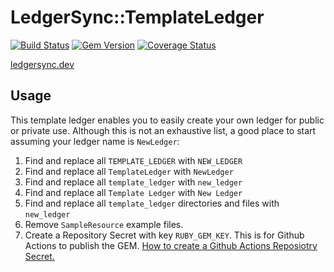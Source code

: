 # LedgerSync::TemplateLedger

[![Build Status](https://travis-ci.org/LedgerSync/ledger_sync-template_ledger.svg?branch=master)](https://travis-ci.org/LedgerSync/ledger_sync-template_ledger)
[![Gem Version](https://badge.fury.io/rb/ledger_sync-template_ledger.svg)](https://badge.fury.io/rb/ledger_sync-template_ledger)
[![Coverage Status](https://coveralls.io/repos/github/LedgerSync/ledger_sync-template_ledger/badge.svg?branch=master)](https://coveralls.io/github/LedgerSync/ledger_sync-template_ledger?branch=master)

[ledgersync.dev](www.ledgersync.dev)

## Usage

This template ledger enables you to easily create your own ledger for public or private use. Although this is not an
exhaustive list, a good place to start assuming your ledger name is `NewLedger`:

1. Find and replace all `TEMPLATE_LEDGER` with `NEW_LEDGER`
2. Find and replace all `TemplateLedger` with `NewLedger`
3. Find and replace all `template_ledger` with `new_ledger`
4. Find and replace all `Template Ledger` with `New Ledger`
5. Find and replace all `template_ledger` directories and files with `new_ledger`
6. Remove `SampleResource` example files.
7. Create a Repository Secret with key `RUBY_GEM_KEY`. This is for Github Actions to publish the GEM. [How to create a Github Actions Reposiotry Secret.](https://docs.github.com/en/actions/reference/encrypted-secrets#creating-encrypted-secrets-for-a-repository)
